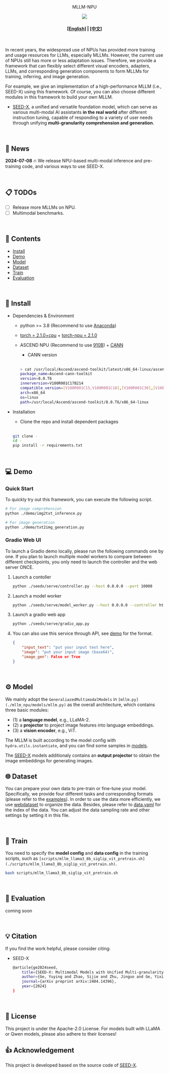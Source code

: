 <div style="text-align: center;">
MLLM-NPU 
</div>

<p align="center">
    <img src="https://i.imgur.com/waxVImv.png">
</p>

#### <center>[[English]](./README.md) | [[中文]](./README_ZH.md)</center>

</br>

In recent years, the widespread use of NPUs has provided more training and usage resources for LLMs, especially MLLMs.
However, the current use of NPUs still has more or less adaptation issues.
Therefore, we provide a framework that can flexibly select different visual encoders, adapters, LLMs, and corresponding generation components to form MLLMs for training, inferring, and image generation.

For example, we give an implementation of a high-performance MLLM (i.e., SEED-X) using this framework. Of course, you can also choose different modules in this framework to build your own MLLM.

- [SEED-X](https://github.com/AILab-CVC/SEED-X/tree/main), a unified and versatile foundation model, which can serve as various multi-modal AI assistants **in the real world** after different instruction tuning, capable of responding to a variety of user needs through unifying **multi-granularity comprehension and generation**.

</br>

## 📢 News
**2024-07-08** 🔥 We release NPU-based multi-modal inference and pre-training code, and various ways to use SEED-X.

</br>

## 📋 TODOs
- [ ] Release more MLLMs on NPU.
- [ ] Multimodal benchmarks.

</br>

## 📃 Contents

- [Install](#🔨-install)
- [Demo](#💻-demo)
- [Model](#⚙️-Model)
- [Dataset](#🌐-dataset)
- [Train](#🏃-train)
- [Evaluation](#🌟-evaluation)

</br>

## 🔨 Install

- Dependencies & Environment
  - python >= 3.8 (Recommend to use [Anaconda](https://www.anaconda.com/download/#linux))
  - [torch = 2.1.0+cpu](https://pytorch.org/) + [torch-npu = 2.1.0](https://pypi.org/project/torch-npu/2.1.0/)
  - ASCEND NPU (Recommend to use [910B]()) + [CANN](https://www.hiascend.com/en/software/cann)
    - CANN version
    
    </br>

    ```bash
    > cat /usr/local/Ascend/ascend-toolkit/latest/x86_64-linux/ascend_toolkit_install.info 
    package_name=Ascend-cann-toolkit
    version=8.0.T6
    innerversion=V100R001C17B214
    compatible_version=[V100R001C15,V100R001C18],[V100R001C30],[V100R001C13],[V100R003C11],[V100R001C29],[V100R001C10]
    arch=x86_64
    os=linux
    path=/usr/local/Ascend/ascend-toolkit/8.0.T6/x86_64-linux
    ```

- Installation
  - Clone the repo and install dependent packages

  </br>

  ```bash
  git clone -
  cd -
  pip install -r requirements.txt
  ```

</br>

## 💻 Demo

### Quick Start

To quickly try out this framework, you can execute the following script.

```bash
# For image comprehension
python ./demo/img2txt_inference.py

# For image generation
python ./demo/txt2img_generation.py
```

### Gradio Web UI

To launch a Gradio demo locally, please run the following commands one by one. If you plan to launch multiple model workers to compare between different checkpoints, you only need to launch the controller and the web server ONCE.

1. Launch a contoller

    ```bash
    python ./seedx/serve/controller.py --host 0.0.0.0 --port 10000
    ```

2. Launch a model worker

    ```bash
    python ./seedx/serve/model_worker.py --host 0.0.0.0 --controller http://localhost:10000 --port 40000 --worker http://localhost:40000 --config ./demo/worker_config.json
    ```

3. Launch a gradio web app

    ```bash
    python ./seedx/serve/gradio_app.py
    ```

4. You can also use this service through API, see [demo](./demo/demo.ipynb) for the format.

    ```json
    {
        "input_text": "put your input text here",
        "image": "put your input image (base64)",
        "image_gen": False or True
    }
    ```


</br>

## ⚙️ Model

We mainly adopt the `GeneraliazedMultimodalModels` in `[mllm.py](./mllm_npu/models/mllm.py)` as the overall architecture, which contains three basic modules:
- (1) a **language model**, e.g., LLaMA-2.
- (2) a **projector** to project image features into language embeddings.
- (3) a **vision encoder**, e.g., ViT.


The MLLM is built according to the model config with `hydra.utils.instantiate`, and you can find some samples in [models](./mllm_npu/configs/models).

The [SEED-X](https://github.com/AILab-CVC/SEED-X) models additionaly contains an **output projector** to obtain the image embeddings for generating images.


## 🌐 Dataset

You can prepare your own data to pre-train or fine-tune your model. Specifically, we provide four different tasks and corresponding formats (please refer to the [examples](./data/)). In order to use the data more efficiently, we use [webdataset](https://webdataset.github.io/webdataset/) to organize the data. Besides, please refer to [data.yaml](./seed_npu/configs/dataset/pretrain_data.yaml) for the index of the data. You can adjust the data sampling rate and other settings by setting it in this file.

</br>

## 🏃 Train

You need to specify the **model config** and **data config** in the training scripts, such as `[scripts/mllm_llama3_8b_siglip_vit_pretrain.sh](./scripts/mllm_llama3_8b_siglip_vit_pretrain.sh)`.

```bash
bash scripts/mllm_llama3_8b_siglip_vit_pretrain.sh
```

</br>

## 🌟 Evaluation
coming soon

</br>

## 💡 Citation

If you find the work helpful, please consider citing:

- SEED-X

    ```bash
    @article{ge2024seed,
        title={SEED-X: Multimodal Models with Unified Multi-granularity Comprehension and Generation},
        author={Ge, Yuying and Zhao, Sijie and Zhu, Jinguo and Ge, Yixiao and Yi, Kun and Song, Lin and Li, Chen and Ding, Xiaohan and Shan, Ying},
        journal={arXiv preprint arXiv:2404.14396},
        year={2024}
    }
    ```

</br>

## 🔎 License
This project is under the Apache-2.0 License. For models built with LLaMA or Qwen models, please also adhere to their licenses!
</br>

## 👍 Acknowledgement

This project is developed based on the source code of [SEED-X]().



